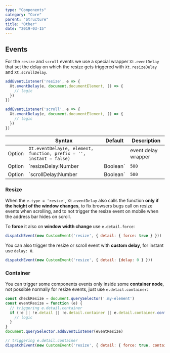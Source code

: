 ```yaml
---
type: "Components"
category: "Core"
parent: "Structure"
title: "Other"
date: "2019-03-15"
---
```


## Events

For the `resize` and `scroll` events we use a special wrapper `Xt.eventDelay` that set the delay on which the resize gets triggered with `Xt.resizeDelay` and `Xt.scrollDelay`.

```js
addEventListener('resize', e => {
  Xt.eventDelay(e, document.documentElement, () => {
    // logic
  })
})

addEventListener('scroll', e => {
  Xt.eventDelay(e, document.documentElement, () => {
    // logic
  })
})
```

<div class="table-scroll">

|                         | Syntax                                    | Default                       | Description                   |
| ----------------------- | ----------------------------------------- | ----------------------------- | ----------------------------- |
| Option                  | `Xt.eventDelay(e, element, function, prefix = '', instant = false)`              |        | event delay wrapper                  |
| Option                  | `resizeDelay:Number|Boolean`              | `500`        | Milliseconds to trigger the resize event with `Xt.eventDelay`            |
| Option                  | `scrollDelay:Number|Boolean`              | `500`        | Milliseconds to trigger the resize event with `Xt.eventDelay`                 |

</div>

### Resize

When the `e.type = 'resize'`, `Xt.eventDelay` also calls the function **only if the height of the window changes**, to fix browsers bugs call on resize events when scrolling, and to not trigger the resize event on mobile when the address bar hides on scroll.

To **force** it also on **window width change** use `e.detail.force`:

```js
dispatchEvent(new CustomEvent('resize', { detail: { force: true } }))
```

You can also trigger the resize or scroll event with **custom delay**, for instant use `delay: 0`.

```js
dispatchEvent(new CustomEvent('resize', { detail: {delay: 0 } }))
```

### Container

You can trigger some components events only inside some **container node**, not possible normally for resize events, just use `e.detail.container`:

```js
const checkResize = document.querySelector('.my-element')
const eventResize = function (e) {
  // triggering e.detail.container
  if (!e || !e.detail || !e.detail.container || e.detail.container.contains(checkResize)) {
    // logic
  }
}
document.querySelector.addEventListener(eventResize)

// triggering e.detail.container
dispatchEvent(new CustomEvent('resize', { detail: { force: true, container: document.querySelector('.my-container') } }))
```
